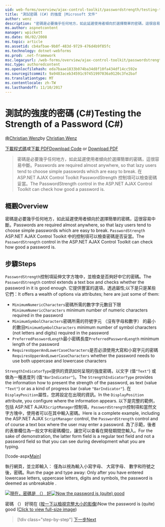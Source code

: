 ```yaml
---
uid: web-forms/overview/ajax-control-toolkit/passwordstrength/testing-the-strength-of-a-password-cs
title: "測試密碼 (C#) 的強度 |Microsoft 文件"
author: wenz
description: "密碼是必要幾乎任何地方，如此延遲使用者傾向於選擇簡單的密碼，這很容易中斷。 在 ASP PasswordStrength 控制項。N..."
ms.author: aspnetcontent
manager: wpickett
ms.date: 06/02/2008
ms.topic: article
ms.assetid: cb4afbae-9b8f-483d-9729-476d4b9f85fc
ms.technology: dotnet-webforms
ms.prod: .net-framework
msc.legacyurl: /web-forms/overview/ajax-control-toolkit/passwordstrength/testing-the-strength-of-a-password-cs
msc.type: authoredcontent
ms.openlocfilehash: eda7baae1833b074ba34d8f10fa434df14cc592e
ms.sourcegitcommit: 9a9483aceb34591c97451997036a9120c3fe2baf
ms.translationtype: MT
ms.contentlocale: zh-TW
ms.lasthandoff: 11/10/2017
---
```

<a name="testing-the-strength-of-a-password-c"></a><span data-ttu-id="ee115-104">測試的強度的密碼 (C#)</span><span class="sxs-lookup"><span data-stu-id="ee115-104">Testing the Strength of a Password (C#)</span></span>
====================
<span data-ttu-id="ee115-105">由[Christian Wenz](https://github.com/wenz)</span><span class="sxs-lookup"><span data-stu-id="ee115-105">by [Christian Wenz](https://github.com/wenz)</span></span>

<span data-ttu-id="ee115-106">[下載程式碼](http://download.microsoft.com/download/9/3/f/93f8daea-bebd-4821-833b-95205389c7d0/PasswordStrength0.cs.zip)或[下載 PDF](http://download.microsoft.com/download/2/d/c/2dc10e34-6983-41d4-9c08-f78f5387d32b/passwordstrength0CS.pdf)</span><span class="sxs-lookup"><span data-stu-id="ee115-106">[Download Code](http://download.microsoft.com/download/9/3/f/93f8daea-bebd-4821-833b-95205389c7d0/PasswordStrength0.cs.zip) or [Download PDF](http://download.microsoft.com/download/2/d/c/2dc10e34-6983-41d4-9c08-f78f5387d32b/passwordstrength0CS.pdf)</span></span>

> <span data-ttu-id="ee115-107">密碼是必要幾乎任何地方，如此延遲使用者傾向於選擇簡單的密碼，這很容易中斷。</span><span class="sxs-lookup"><span data-stu-id="ee115-107">Passwords are required almost anywhere, so that lazy users tend to choose simple passwords which are easy to break.</span></span> <span data-ttu-id="ee115-108">在 ASP.NET AJAX Control Toolkit PasswordStrength 控制項可以檢查密碼妥當。</span><span class="sxs-lookup"><span data-stu-id="ee115-108">The PasswordStrength control in the ASP.NET AJAX Control Toolkit can check how good a password is.</span></span>


## <a name="overview"></a><span data-ttu-id="ee115-109">概觀</span><span class="sxs-lookup"><span data-stu-id="ee115-109">Overview</span></span>

<span data-ttu-id="ee115-110">密碼是必要幾乎任何地方，如此延遲使用者傾向於選擇簡單的密碼，這很容易中斷。</span><span class="sxs-lookup"><span data-stu-id="ee115-110">Passwords are required almost anywhere, so that lazy users tend to choose simple passwords which are easy to break.</span></span> <span data-ttu-id="ee115-111">`PasswordStrength` ASP.NET AJAX Control Toolkit 中的控制項可以檢查密碼是否妥當。</span><span class="sxs-lookup"><span data-stu-id="ee115-111">The `PasswordStrength` control in the ASP.NET AJAX Control Toolkit can check how good a password is.</span></span>

## <a name="steps"></a><span data-ttu-id="ee115-112">步驟</span><span class="sxs-lookup"><span data-stu-id="ee115-112">Steps</span></span>

<span data-ttu-id="ee115-113">`PasswordStrength`控制項延伸文字方塊中，並檢查是否夠好中它的密碼。</span><span class="sxs-lookup"><span data-stu-id="ee115-113">The `PasswordStrength` control extends a text box and checks whether the password in it is good enough.</span></span> <span data-ttu-id="ee115-114">它提供豐富的選項，透過屬性;以下是只是某些它們：</span><span class="sxs-lookup"><span data-stu-id="ee115-114">It offers a wealth of options via attributes; here are just some of them:</span></span>

- <span data-ttu-id="ee115-115">`MinimumNumericCharacters`密碼所需的數字字元數目下限</span><span class="sxs-lookup"><span data-stu-id="ee115-115">`MinimumNumericCharacters` minimum number of numeric characters required in the password</span></span>
- <span data-ttu-id="ee115-116">`MinimumSymbolCharacters`密碼所需的符號字元 （沒有字母和數字） 的最小的數目</span><span class="sxs-lookup"><span data-stu-id="ee115-116">`MinimumSymbolCharacters` minimum number of symbol characters (not letters and digits) required in the password</span></span>
- <span data-ttu-id="ee115-117">`PreferredPasswordLength`最小密碼長度</span><span class="sxs-lookup"><span data-stu-id="ee115-117">`PreferredPasswordLength` minimum length of the password</span></span>
- <span data-ttu-id="ee115-118">`RequiresUpperAndLowerCaseCharacters`是否必須使用大寫和小寫字元的密碼</span><span class="sxs-lookup"><span data-stu-id="ee115-118">`RequiresUpperAndLowerCaseCharacters` whether the password needs to use both uppercase and lowercase characters</span></span>

<span data-ttu-id="ee115-119">`StrengthIndicatorType`提供的資訊如何呈現的強度密碼，以文字 (值`"Text"`) 或做為一種進度列 (值`"BarIndicator"`)。</span><span class="sxs-lookup"><span data-stu-id="ee115-119">The `StrengthIndicatorType` provides the information how to present the strength of the password, as text (value `"Text"`) or as a kind of progress bar (value `"BarIndicator"`).</span></span> <span data-ttu-id="ee115-120">在`DisplayPosition`屬性，您將設定在出現的資訊。</span><span class="sxs-lookup"><span data-stu-id="ee115-120">In the `DisplayPosition` attribute, you configure where the information appears.</span></span> <span data-ttu-id="ee115-121">以下是完整的範例，包括 ASP.NET AJAX`ScriptManager`控制項，`PasswordStrength`控制項和當然文字方塊中，使用者可以在其中輸入密碼。</span><span class="sxs-lookup"><span data-stu-id="ee115-121">Here is a complete example, including the ASP.NET AJAX `ScriptManager` control, the `PasswordStrength` control and of course a text box where the user may enter a password.</span></span> <span data-ttu-id="ee115-122">為了示範，後者的表單欄位為一般文字和密碼欄位，讓您可以查看在開發期間您輸入。</span><span class="sxs-lookup"><span data-stu-id="ee115-122">For the sake of demonstration, the latter form field is a regular text field and not a password field so that you can see during development what you are typing.</span></span>

[!code-aspx[Main](testing-the-strength-of-a-password-cs/samples/sample1.aspx)]

<span data-ttu-id="ee115-123">執行網頁，並立即輸入： 僅為以視為輸入小寫字母、 大寫字母、 數字和符號之後，密碼。</span><span class="sxs-lookup"><span data-stu-id="ee115-123">Run the page and type away: Only after you have entered lowercase letters, uppercase letters, digits and symbols, the password is deemed as unbreakable .</span></span>


<span data-ttu-id="ee115-124">[![現在，密碼是 （） 好](testing-the-strength-of-a-password-cs/_static/image2.png)](testing-the-strength-of-a-password-cs/_static/image1.png)</span><span class="sxs-lookup"><span data-stu-id="ee115-124">[![Now the password is (quite) good](testing-the-strength-of-a-password-cs/_static/image2.png)](testing-the-strength-of-a-password-cs/_static/image1.png)</span></span>

<span data-ttu-id="ee115-125">密碼 （） 好現在 ([按一下以檢視完整大小的影像](testing-the-strength-of-a-password-cs/_static/image3.png))</span><span class="sxs-lookup"><span data-stu-id="ee115-125">Now the password is (quite) good ([Click to view full-size image](testing-the-strength-of-a-password-cs/_static/image3.png))</span></span>

>[!div class="step-by-step"]
[<span data-ttu-id="ee115-126">下一步</span><span class="sxs-lookup"><span data-stu-id="ee115-126">Next</span></span>](testing-the-strength-of-a-password-vb.md)
